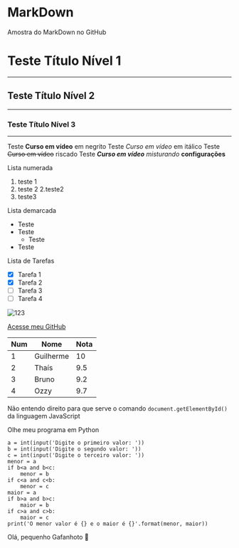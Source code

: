 # MarkDown
Amostra do MarkDown no GitHub

# Teste Título Nível 1
---
## Teste Título Nível 2
***
### Teste Título Nível 3
---

Teste  **Curso em vídeo** em negrito
Teste  *Curso em vídeo* em itálico
Teste  ~~Curso em vídeo~~ riscado
Teste  __*Curso em vídeo*__ *misturando* **configurações**

Lista numerada

1. teste 1
2. teste 2
   2.teste2
3. teste3

Lista demarcada

* Teste
* Teste
   * Teste
* Teste

Lista de Tarefas
- [x] Tarefa 1
- [x] Tarefa 2
- [ ] Tarefa 3
- [ ] Tarefa 4

![123](https://user-images.githubusercontent.com/59628617/96608062-59429c80-12cf-11eb-95c4-d0f0255d1b6f.png)


[Acesse meu GitHub](https://github.com/GuiBarreto)

Num | Nome | Nota
---|---|---
1 | Guilherme | 10
2 | Thaís | 9.5
3 | Bruno | 9.2
4 | Ozzy | 9.7

Não entendo direito para que serve o comando `document.getElementById()` da linguagem JavaScript


Olhe meu programa em Python
```
a = int(input('Digite o primeiro valor: '))
b = int(input('Digite o segundo valor: '))
c = int(input('Digite o terceiro valor: '))
menor = a
if b<a and b<c:
    menor = b
if c<a and c<b:
    menor = c
maior = a
if b>a and b>c:
    maior = b
if c>a and c>b:
    maior = c
print('O menor valor é {} e o maior é {}'.format(menor, maior))
```
Olá, pequenho Gafanhoto 🖖 




